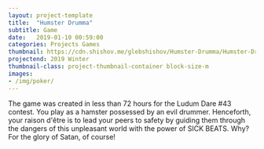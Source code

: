 ```yaml
---
layout: project-template
title:  "Humster Drumma"
subtitle: Game
date:   2019-01-10 00:59:00
categories: Projects Games
thumbnail: https://cdn.shishov.me/glebshishov/Humster-Drumma/Humster-Drumma-thumbnail.png
projectend: 2019 Winter
thumbnail-class: project-thumbnail-container block-size-m
images:
- /img/poker/
---
```

The game was created in less than 72 hours for the Ludum Dare #43 contest.
You play as a hamster possessed by an evil drummer. Henceforth, your raison d'être is to lead your peers to safety by guiding them through the dangers of this unpleasant world with the power of SICK BEATS.
Why? For the glory of Satan, of course!